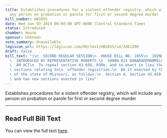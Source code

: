 ```yaml
---
title: Establishes procedures for a violent offender registry, which will include
  any person on probation or parole for first or second degree murder
bill_number: HB1655
date: Wed Jan 03 2024 00:00:00 GMT-0600 (Central Standard Time)
status: Introduced
chamber: House
sponsor: Unknown
vote_summary: Unavailable
legiscan_url: https://legiscan.com/MO/text/HB1655/id/2861398
draft: false
bill_text: "|\n  SECOND REGULAR SESSION\n  HOUSE BILL NO. 1655\n  102ND GENERAL ASSEMBLY\n\
  \  INTRODUCED BY REPRESENTATIVE ROBERTS.\n  3808H.01I DANARADEMANMILLER,ChiefClerk\n\
  \  AN ACT\n  To repeal section 43.650, RSMo, and to enact in lieu thereof two new\
  \ sections relating to\n  offender registries.\n  Be it enacted by the General Assembly\
  \ of the state of Missouri, as follows:\n  Section A. Section 43.650, RSMo, is repealed\
  \ and two new sections enacted in lieu"
---
```

Establishes procedures for a violent offender registry, which will include any person on probation or parole for first or second degree murder

---

## Read Full Bill Text

You can view the full text [here](https://legiscan.com/MO/text/HB1655/id/2861398).
